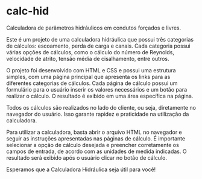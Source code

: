 # calc-hid
Calculadora de parâmetros hidráulicos em condutos forçados e livres.

Este é um projeto de uma calculadora hidráulica que possui três categorias de cálculos: escoamento, perda de carga e canais. Cada categoria possui várias opções de cálculos, como o cálculo do número de Reynolds, velocidade de atrito, tensão média de cisalhamento, entre outros.

O projeto foi desenvolvido com HTML e CSS e possui uma estrutura simples, com uma página principal que apresenta os links para as diferentes categorias de cálculos. Cada página de cálculo possui um formulário para o usuário inserir os valores necessários e um botão para realizar o cálculo. O resultado é exibido em uma área específica na página.

Todos os cálculos são realizados no lado do cliente, ou seja, diretamente no navegador do usuário. Isso garante rapidez e praticidade na utilização da calculadora.

Para utilizar a calculadora, basta abrir o arquivo HTML no navegador e seguir as instruções apresentadas nas páginas de cálculo. É importante selecionar a opção de cálculo desejada e preencher corretamente os campos de entrada, de acordo com as unidades de medida indicadas. O resultado será exibido após o usuário clicar no botão de cálculo.

Esperamos que a Calculadora Hidráulica seja útil para você!
